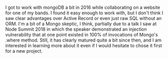 I got to work with mongoDB a bit in 2016 while collaborating on a website for one of my bands. I found it easy enough to work with, but I don't think I saw clear advantages over Active Record or even just raw SQL without an ORM. I'm a bit of a Mongo skeptic, I think, partially due to a talk I saw at Node Summit 2018 in which the speaker demonstrated an injection vulnerability that at one point existed in 100% of invocations of Mongo's .where method. Still, it has clearly matured quite a bit since then, and I am interested in learning more about it even if I would hesitate to chose it first for a new project.
